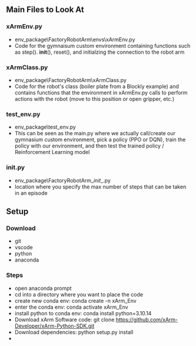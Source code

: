 ## Main Files to Look At

### xArmEnv.py
- env_package\FactoryRobotArm\envs\xArmEnv.py
- Code for the gymnaisum custom environment containing functions such as step(). __init__(), reset(), and initialzing the connection to the robot arm

### xArmClass.py
- env_package\FactoryRobotArm\xArmClass.py
- Code for the robot's class (boiler plate from a Blockly example) and contains functions that the environment in xArmEnv.py calls to perform actions with the robot (move to this position or open gripper, etc.)

### test_env.py
- env_package\test_env.py
- This can be seen as the main.py where we actually call/create our gymnasium custom environment, pick a policy (PPO or DQN), train the policy with our environment, and then test the trained policy / Reinforcement Learning model

### __init__.py
- env_package\FactoryRobotArm\__init__.py
- location where you specify the max number of steps that can be taken in an episode

## Setup 

### Download
- git
- vscode
- python
- anaconda

### Steps
- open anaconda prompt
- cd into a directory where you want to place the code
- create new conda env: conda create -n xArm_Env
- enter the conda env: conda activate xArm_Env
- install python to conda env: conda install python=3.10.14
- Download xArm Software code: git clone https://github.com/xArm-Developer/xArm-Python-SDK.git
- Download dependencies: python setup.py install
- 
